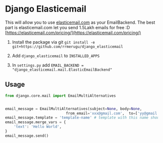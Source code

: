 # Django Elasticemail 


This will allow you to use [elasticemail.com](https://elasticemail.com) as your EmailBackend. The best part is elasticemail.com let you 
send 1.5Lakh emails for free :D [https://elasticemail.com/pricing/](https://elasticemail.com/pricing/)


1. Install the package via git `git install -e git+https://github.com/rrmerugu/django_elasticemail`

2. Add `django_elasticemail` to `INSTALLED_APPS`

3. In `settings.py` add `EMAIL_BACKEND = "django_elasticemail.mail.ElasticEmailBackend"`


## Usage


```python
from django.core.mail import EmailMultiAlternatives


email_message = EmailMultiAlternatives(subject=None, body=None,
                            from_email='xxx@gmail.com',  to=['yy@gmail.com', 'zz@outlook.com'])
email_message.template = 'template-name' # template with this name should be created in your elasticemail.com account
email_message.merge_vars = {
    'text': 'Hello World',
}
email_message.send()

```
